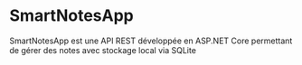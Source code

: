 # SmartNotesApp
SmartNotesApp est une API REST développée en ASP.NET Core permettant de gérer des notes avec stockage local via SQLite
